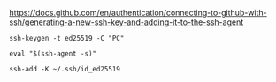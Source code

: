 https://docs.github.com/en/authentication/connecting-to-github-with-ssh/generating-a-new-ssh-key-and-adding-it-to-the-ssh-agent

```shell
ssh-keygen -t ed25519 -C "PC"
```

```shell
eval "$(ssh-agent -s)"
```

```shell
ssh-add -K ~/.ssh/id_ed25519
```
